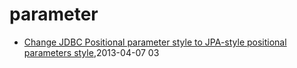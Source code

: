 # parameter
* [Change JDBC Positional parameter style to JPA-style positional parameters style](/2013/2013-04-07-hql-parameters-style),2013-04-07 03

